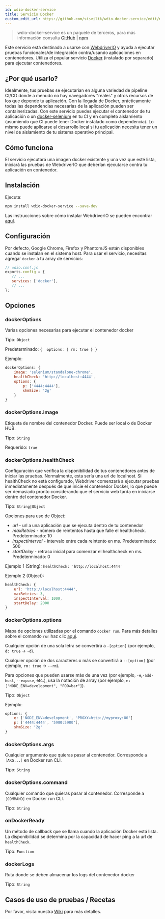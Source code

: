 ```yaml
---
id: wdio-docker-service
title: Servicio Docker
custom_edit_url: https://github.com/stsvilik/wdio-docker-service/edit/master/README.md
---
```



> wdio-docker-service es un paquete de terceros, para más información consulta [GitHub](https://github.com/stsvilik/wdio-docker-service) | [npm](https://www.npmjs.com/package/wdio-docker-service)

Este servicio está destinado a usarse con [WebdriverIO](http://webdriver.io/) y ayuda a ejecutar pruebas funcionales/de integración 
contra/usando aplicaciones en contenedores. Utiliza el popular servicio [Docker](https://www.docker.com/) (instalado por separado) para ejecutar contenedores.

## ¿Por qué usarlo?
Idealmente, tus pruebas se ejecutarían en alguna variedad de pipeline CI/CD donde a menudo no hay navegadores "reales" y otros recursos
de los que depende tu aplicación. Con la llegada de Docker, prácticamente todas las dependencias necesarias de la aplicación pueden ser containerizadas.
Con este servicio puedes ejecutar el contenedor de tu aplicación o un [docker-selenium](https://github.com/SeleniumHQ/docker-selenium) en tu CI y en completo aislamiento 
(asumiendo que CI puede tener Docker instalado como dependencia). Lo mismo puede aplicarse al desarrollo local si tu aplicación necesita tener un nivel
de aislamiento de tu sistema operativo principal.

## Cómo funciona
El servicio ejecutará una imagen docker existente y una vez que esté lista, iniciará las pruebas de WebdriverIO que deberían ejecutarse contra tu aplicación en contenedor.

## Instalación

Ejecuta:

```bash
npm install wdio-docker-service --save-dev
```

Las instrucciones sobre cómo instalar WebdriverIO se pueden encontrar [aquí](https://webdriver.io/docs/gettingstarted).

## Configuración
Por defecto, Google Chrome, Firefox y PhantomJS están disponibles cuando se instalan en el sistema host. 
Para usar el servicio, necesitas agregar `docker` a tu array de servicios:

```javascript
// wdio.conf.js
exports.config = {
   // ...
   services: ['docker'],
   // ...
};
```

## Opciones

### dockerOptions
Varias opciones necesarias para ejecutar el contenedor docker

Tipo: `Object`

Predeterminado: `{ 
    options: {
        rm: true
    }
}`

Ejemplo:

```javascript
dockerOptions: {
    image: 'selenium/standalone-chrome',
    healthCheck: 'http://localhost:4444',
    options: {
        p: ['4444:4444'],
        shmSize: '2g'
    }
}
```

### dockerOptions.image
Etiqueta de nombre del contenedor Docker. Puede ser local o de Docker HUB.

Tipo: `String`

Requerido: `true`

### dockerOptions.healthCheck
Configuración que verifica la disponibilidad de tus contenedores antes de iniciar las pruebas. Normalmente, esta sería una url de localhost.
Si healthCheck no está configurado, Webdriver comenzará a ejecutar pruebas inmediatamente después de que inicie el contenedor Docker, lo que
puede ser demasiado pronto considerando que el servicio web tarda en iniciarse dentro del contenedor Docker.

Tipo: `String|Object`

Opciones para uso de Object:
- *url* - url a una aplicación que se ejecuta dentro de tu contenedor
- *maxRetries* - número de reintentos hasta que falle el healthcheck. Predeterminado: 10
- *inspectInterval* - intervalo entre cada reintento en ms. Predeterminado: 500
- *startDelay* - retraso inicial para comenzar el healthcheck en ms. Predeterminado: 0

Ejemplo 1 (String): `healthCheck: 'http://localhost:4444'`

Ejemplo 2 (Object):

```javascript
healthCheck: {
    url: 'http://localhost:4444',
    maxRetries: 3,
    inspectInterval: 1000,
    startDelay: 2000
}
```

### dockerOptions.options
Mapa de opciones utilizadas por el comando `docker run`. Para más detalles sobre el comando `run` haz clic [aquí](https://docs.docker.com/edge/engine/reference/commandline/run/).

Cualquier opción de una sola letra se convertirá a `-[option]` (por ejemplo, `d: true` -> `-d`). 

Cualquier opción de dos caracteres o más se
convertirá a `--[option]` (por ejemplo, `rm: true` -> `--rm`). 

Para opciones que pueden usarse más de una vez 
(por ejemplo, `-e`,`-add-host`, `--expose`, etc.), usa la notación de array (por ejemplo, `e: ["NODE_ENV=development", "FOO=bar"]`).

Tipo: `Object`

Ejemplo:

```javascript
options: {
    e: ['NODE_ENV=development', 'PROXY=http://myproxy:80']
    p: ['4444:4444', '5900:5900'],
    shmSize: '2g'
}
```

### dockerOptions.args
Cualquier argumento que quieras pasar al contenedor. Corresponde a `[ARG...]` en Docker run CLI.

Tipo: `String`

### dockerOptions.command
Cualquier comando que quieras pasar al contenedor. Corresponde a `[COMMAND]` en Docker run CLI.

Tipo: `String`

### onDockerReady
Un método de callback que se llama cuando la aplicación Docker está lista. La disponibilidad se determina por la capacidad de hacer ping a la url de `healthCheck`.

Tipo: `Function`

### dockerLogs
Ruta donde se deben almacenar los logs del contenedor docker

Tipo: `String`

## Casos de uso de pruebas / Recetas
Por favor, visita nuestra [Wiki](https://github.com/stsvilik/wdio-docker-service/wiki) para más detalles.